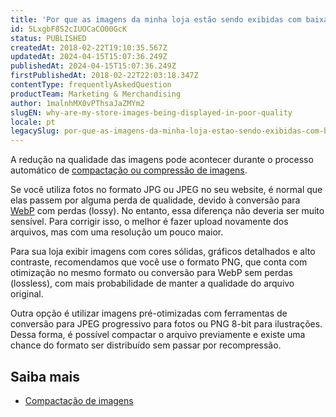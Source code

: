 ```yaml
---
title: 'Por que as imagens da minha loja estão sendo exibidas com baixa qualidade?'
id: 5LxgbF8S2cIUOCaCO00GcK
status: PUBLISHED
createdAt: 2018-02-22T19:10:35.567Z
updatedAt: 2024-04-15T15:07:36.249Z
publishedAt: 2024-04-15T15:07:36.249Z
firstPublishedAt: 2018-02-22T22:03:18.347Z
contentType: frequentlyAskedQuestion
productTeam: Marketing & Merchandising
author: 1malnhMX0vPThsaJaZMYm2
slugEN: why-are-my-store-images-being-displayed-in-poor-quality
locale: pt
legacySlug: por-que-as-imagens-da-minha-loja-estao-sendo-exibidas-com-baixa-qualidade
---
```


A redução na qualidade das imagens pode acontecer durante o processo automático de [compactação ou compressão de imagens](https://help.vtex.com/pt/tutorial/compactacao-de-imagens--4klbgpsPksq44KcwqKeye8).

Se você utiliza fotos no formato JPG ou JPEG no seu website, é normal que elas passem por alguma perda de qualidade, devido à conversão para [WebP](https://developers.google.com/speed/webp?hl=pt-br) com perdas (lossy). No entanto, essa diferença não deveria ser muito sensível. Para corrigir isso, o melhor é fazer upload novamente dos arquivos, mas com uma resolução um pouco maior.

Para sua loja exibir imagens com cores sólidas, gráficos detalhados e alto contraste, recomendamos que você use o formato PNG, que conta com otimização no mesmo formato ou conversão para WebP sem perdas (lossless), com mais probabilidade de manter a qualidade do arquivo original.

Outra opção é utilizar imagens pré-otimizadas com ferramentas de conversão para JPEG progressivo para fotos ou PNG 8-bit para ilustrações. Dessa forma, é possível compactar o arquivo previamente e existe uma chance do formato ser distribuído sem passar por recompressão.

## Saiba mais

* [Compactação de imagens](https://help.vtex.com/pt/tutorial/compactacao-de-imagens--4klbgpsPksq44KcwqKeye8)
